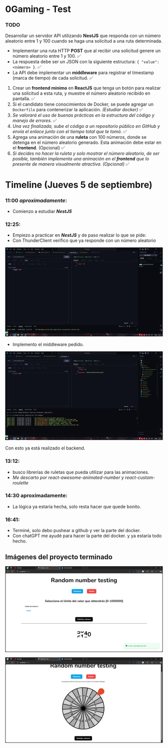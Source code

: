 # 0Gaming - Test

### TODO

Desarrollar un servidor API utilizando **NestJS** que responda con un número aleatorio entre 1 y 100 cuando se haga una solicitud a una ruta determinada.

- Implementar una ruta HTTP **POST** que al recibir una solicitud genere un número aleatorio entre 1 y 100. ✅
- La respuesta debe ser un JSON con la siguiente estructura: `{ "value": <número> }`. ✅
- La API debe implementar un **middleware** para registrar el timestamp (marca de tiempo) de cada solicitud. ✅

1. Crear un **frontend mínimo** en **ReactJS** que tenga un botón para realizar una solicitud a esta ruta, y muestre el número aleatorio recibido en pantalla. ✅
2. Si el candidato tiene conocimientos de Docker, se puede agregar un `Dockerfile` para contenerizar la aplicación. _(Estudiar docker)_ ✅
3. _Se valorará el uso de buenas prácticas en la estructura del código y manejo de errores._ ✅
4. _Una vez finalizada, sube el código a un repositorio público en GitHub y envía el enlace junto con el tiempo total que te tomó._ ✅
5. Agrega una animación de una **ruleta** con 100 números, donde se detenga en el número aleatorio generado. Esta animación debe estar en el **frontend**. (Opcional) ✅
6. _Si decides no hacer la ruleta y solo mostrar el número aleatorio, de ser posible, también implementa una animación en el **frontend** que lo presente de manera visualmente atractiva. (Opcional)_ ✅

# Timeline (Jueves 5 de septiembre)

### 11:00 _aproximadamente_:

- Comienzo a estudiar **_NestJS_**

### 12:25:

- Empiezo a practicar en **_NestJS_** y de paso realizar lo que se pide:
- Con ThunderClient verifico que ya responde con un número aleatorio

![image.png](./images/image.png)

- Implemento el middleware pedido.

![image.png](./images/image1.png)

Con esto ya está realizado el backend.

### 13:12:

- busco librerías de ruletas que pueda utilizar para las animaciones.
- _Me descarto por react-awesome-animated-number y react-custom-roulette_

### 14:30 aproximadamente:

- La lógica ya estaría hecha, solo resta hacer que quede bonito.

### 16:41:

- Terminé, solo debo pushear a github y ver la parte del docker.
- Con chatGPT me ayudé para hacer la parte del docker. y ya estaría todo hecho.

## Imágenes del proyecto terminado

![numbers.png](./images/numbers.png)

![roulette.png](./images/roulette.png)
